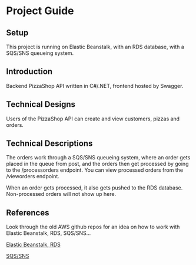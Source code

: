 # Project Guide

## Setup
This project is running on Elastic Beanstalk, with an RDS database, with a SQS/SNS queueing system.

## Introduction
Backend PizzaShop API written in C#/.NET, frontend hosted by Swagger.

## Technical Designs
Users of the PizzaShop API can create and view customers, pizzas and orders.

## Technical Descriptions
The orders work through a SQS/SNS queueing system, where an order gets placed in the queue from post, and the orders
then get processed by going to the /processorders endpoint. You can view processed orders from the /vieworders endpoint.

When an order gets processed, it also gets pushed to the RDS database. Non-processed orders will not show up here.

## References
Look through the old AWS github repos for an idea on how to work with Elastic Beanstalk, RDS, SQS/SNS...

[Elastic Beanstalk, RDS](https://github.com/boolean-uk/csharp-cloud-aws-day-1)

[SQS/SNS](https://github.com/boolean-uk/csharp-cloud-aws-day-4)
